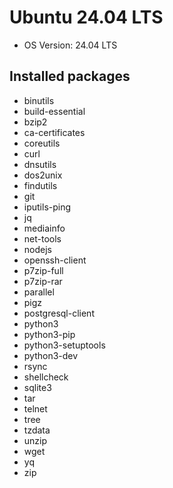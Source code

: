 # Ubuntu 24.04 LTS

* OS Version: 24.04 LTS

## Installed packages

* binutils
* build-essential
* bzip2
* ca-certificates
* coreutils
* curl
* dnsutils
* dos2unix
* findutils
* git
* iputils-ping
* jq
* mediainfo
* net-tools
* nodejs
* openssh-client
* p7zip-full
* p7zip-rar
* parallel
* pigz
* postgresql-client
* python3
* python3-pip
* python3-setuptools
* python3-dev
* rsync
* shellcheck
* sqlite3
* tar
* telnet
* tree
* tzdata
* unzip
* wget
* yq
* zip
